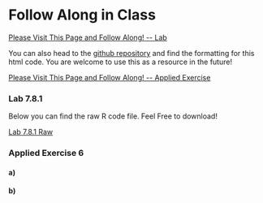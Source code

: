 # Follow Along in Class

[Please Visit This Page and Follow Along! -- Lab ](/code/polyandstepR.html)

You can also head to the [github repository](https://github.com/griffinsalyer/team13tp1.github.io) and find the formatting for this html code. You are welcome to use this as a resource in the future!

[Please Visit This Page and Follow Along! -- Applied Exercise](/code/AppCh7PolyStep.html)


### Lab 7.8.1
Below you can find the raw R code file. Feel Free to download! 
 
[Lab 7.8.1 Raw](/code/G13_TP1.R)

### Applied Exercise 6

#### a)


#### b)
